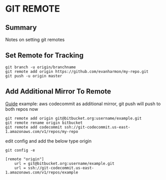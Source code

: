 # GIT REMOTE

## Summary

Notes on setting git remotes

## Set Remote for Tracking

```console
git branch -u origin/branchname
git remote add origin https://github.com/evanharmon/my-repo.git
git push -u origin master
```

## Add Additional Mirror To Remote

[Guide](http://caseyscarborough.com/blog/2013/08/25/pushing-to-multiple-remotes-using-git/)
example: aws codecommit as additional mirror, git push will push to both repos now

```console
git remote add origin git@bitbucket.org:username/example.git
git remote rename origin bitbucket
git remote add codecommit ssh://git-codecommit.us-east-1.amazonaws.com/v1/repos/my-repo
```

edit config and add the below type origin

```console
git config -e
```

```
[remote "origin"]
	url = git@bitbucket.org:username/example.git
	url = ssh://git-codecommit.us-east-1.amazonaws.com/v1/repos/example
```
